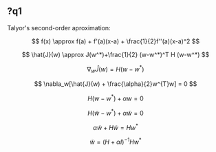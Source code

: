 ## ?q1
Talyor's second-order aproximation:

$$
f(x) \approx f(a) + f'(a)(x-a) + \frac{1}{2}f''(a)(x-a)^2
$$

$$
\hat{J}(w) \approx J(w^*)+\frac{1}{2} (w-w^*)^T H (w-w^*)
$$

$$
\nabla_w\hat{J}(w) = H(w-w^*)
$$

$$
\nabla_w[\hat{J}(w) + \frac{\alpha}{2}w^{T}w] = 0
$$

$$
H(w-w^*) + \alpha w = 0
$$

$$
H(\tilde{w}-w^*) + \alpha\tilde{w} = 0
$$

$$
\alpha\tilde{w}+H\tilde{w} = Hw^*
$$

$$
\tilde{w} = (H + \alpha I)^{-1}Hw^*
$$
